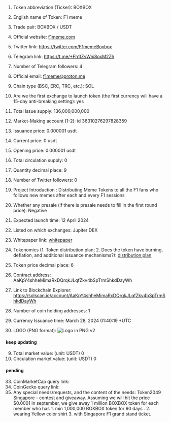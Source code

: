 
 1. Token abbreviation (Ticker): BOXBOX
2. English name of Token:  F1 meme
3. Trade pair:  BOXBOX / USDT
11. Official website:  [f1meme.com](f1meme.com)
12. Twitter link:  https://twitter.com/F1memeBoxbox 
14. Telegram link:  https://t.me/+Fh1tZvWni8oxM2Zh
15. Number of Telegram followers: 4
17. Official email: f1meme@proton.me
23. Chain type (BSC, ERC, TRC, etc.): SOL
28. Are we the first exchange to launch token (the first currency will have a 15-day anti-breaking setting): yes
5. Total Issue supply:   136,000,000,000
27. Market-Making account (1-2): id 36310276297828359
7. Issuance price: 0.000001 usdt
8. Current price: 0 usdt
21. Opening price: 0.000001 usdt

6. Total circulation supply: 0 
19. Quantity decimal place:  9 
13. Number of Twitter followers: 0
18. Project Introduction : Distributing Meme Tokens to all the F1 fans who follows new memes after each and every F1 sessions   
22. Whether any presale (if there is presale needs to fill in the first round price):  Negative    
29. Expected launch time:  12 April 2024
30. Listed on which exchanges: Jupiter DEX 
16. Whitepaper link: [whitepaper ](https://github.com/starsseed/memetoken/blob/main/whitepaper.md)


32. Tokenomics (1. Token distribution plan; 2. Does the token have burning, deflation, and additional issuance mechanisms?):   [distribution plan ](https://github.com/starsseed/memetoken/blob/main/distribution-plan.md)
20. Token price decimal place: 6

24. Contract address: AaKpY4shheMimaRxDQrqkJLqfZkv4bSpTrmShkdDayWh
25. Link to Blockchain Explorer:  https://solscan.io/account/AaKpY4shheMimaRxDQrqkJLqfZkv4bSpTrmShkdDayWh
26. Number of coin holding addresses: 1



4. Currency Issuance time:   March 28, 2024 01:40:19 +UTC

31. LOGO (PNG format):  ![Logo in PNG v2 ](https://github.com/starsseed/memetoken/assets/146839166/439e9dc2-8fe5-4239-976d-c3c603e8e28a)

####  keep updating 

9. Total market value: (unit: USDT)  0 
10. Circulation market value: (unit: USDT)  0 

#### pending 

33. CoinMarketCap query link: 
34. CoinGecko query link: 
35. Any special needs/requests, and the content of the needs:  Token2049 Singapore - contest and giveaway. Assuming we will hit the price $0.0001 in september, we give away 1 million BOXBOX token for each member who has 1. min 1,000,000 BOXBOX token for 90 days .  2. wearing Yellow color shirt 3. with Singapore F1 grand stand ticket.  
